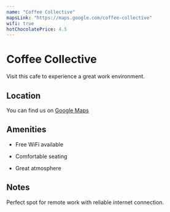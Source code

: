 ```yaml
---
name: "Coffee Collective"
mapsLink: "https://maps.google.com/coffee-collective"
wifi: true
hotChocolatePrice: 4.5
---
```


# Coffee Collective

Visit this cafe to experience a great work environment.

## Location
You can find us on [Google Maps](https://maps.google.com/coffee-collective)

## Amenities
- Free WiFi available

- Comfortable seating
- Great atmosphere

## Notes
Perfect spot for remote work with reliable internet connection.
